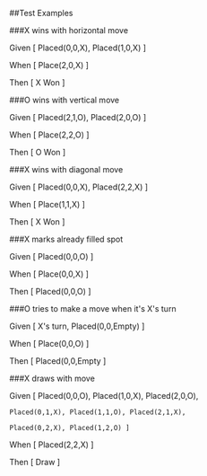 ##Test Examples

###X wins with horizontal move

Given [ Placed(0,0,X), Placed(1,0,X) ]

When  [ Place(2,0,X) ]

Then  [ X Won ]


###O wins with vertical move

Given [ Placed(2,1,O), Placed(2,0,O) ]

When  [ Place(2,2,O) ]

Then  [ O Won ]


###X wins with diagonal move

Given [ Placed(0,0,X), Placed(2,2,X) ]

When  [ Place(1,1,X) ]

Then  [ X Won ]


###X marks already filled spot

Given [ Placed(0,0,O) ]

When  [ Place(0,0,X) ]

Then  [ Placed(0,0,O) ]


###O tries to make a move when it's X's turn

Given [ X's turn, Placed(0,0,Empty) ]

When  [ Place(0,0,O) ]

Then  [ Placed(0,0,Empty ]


###X draws with move

Given [ Placed(0,0,O), Placed(1,0,X), Placed(2,0,O),

	Placed(0,1,X), Placed(1,1,O), Placed(2,1,X),

	Placed(0,2,X), Placed(1,2,O) ]

When [ Placed(2,2,X) ]

Then [ Draw ]

